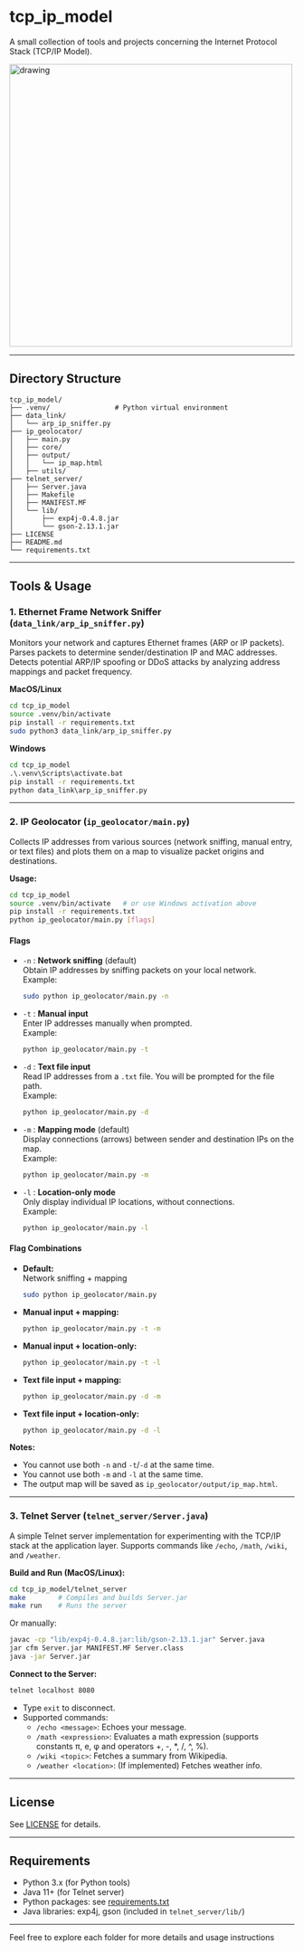 # tcp_ip_model

A small collection of tools and projects concerning the Internet Protocol Stack (TCP/IP Model).

<img src="https://github.com/user-attachments/assets/023aab52-8c1e-494b-bebc-3a9e56a1e6be" alt="drawing" width="500"/>

---

## Directory Structure

```
tcp_ip_model/
├── .venv/                # Python virtual environment
├── data_link/
│   └── arp_ip_sniffer.py
├── ip_geolocator/
│   ├── main.py
│   ├── core/
│   ├── output/
│   │   └── ip_map.html
│   ├── utils/
├── telnet_server/
│   ├── Server.java
│   ├── Makefile
│   ├── MANIFEST.MF
│   └── lib/
│       ├── exp4j-0.4.8.jar
│       └── gson-2.13.1.jar
├── LICENSE
├── README.md
└── requirements.txt
```

---

## Tools & Usage

### 1. Ethernet Frame Network Sniffer (`data_link/arp_ip_sniffer.py`)

Monitors your network and captures Ethernet frames (ARP or IP packets). Parses packets to determine sender/destination IP and MAC addresses. Detects potential ARP/IP spoofing or DDoS attacks by analyzing address mappings and packet frequency.

**MacOS/Linux**
```bash
cd tcp_ip_model
source .venv/bin/activate
pip install -r requirements.txt
sudo python3 data_link/arp_ip_sniffer.py
```

**Windows**
```cmd
cd tcp_ip_model
.\.venv\Scripts\activate.bat
pip install -r requirements.txt
python data_link\arp_ip_sniffer.py
```

---

### 2. IP Geolocator (`ip_geolocator/main.py`)

Collects IP addresses from various sources (network sniffing, manual entry, or text files) and plots them on a map to visualize packet origins and destinations.

**Usage:**

```bash
cd tcp_ip_model
source .venv/bin/activate   # or use Windows activation above
pip install -r requirements.txt
python ip_geolocator/main.py [flags]
```

#### Flags

- `-n` : **Network sniffing** (default)  
  Obtain IP addresses by sniffing packets on your local network.  
  Example:  
  ```bash
  sudo python ip_geolocator/main.py -n
  ```

- `-t` : **Manual input**  
  Enter IP addresses manually when prompted.  
  Example:  
  ```bash
  python ip_geolocator/main.py -t
  ```

- `-d` : **Text file input**  
  Read IP addresses from a `.txt` file. You will be prompted for the file path.  
  Example:  
  ```bash
  python ip_geolocator/main.py -d
  ```

- `-m` : **Mapping mode** (default)  
  Display connections (arrows) between sender and destination IPs on the map.  
  Example:  
  ```bash
  python ip_geolocator/main.py -m
  ```

- `-l` : **Location-only mode**  
  Only display individual IP locations, without connections.  
  Example:  
  ```bash
  python ip_geolocator/main.py -l
  ```

#### Flag Combinations

- **Default:**  
  Network sniffing + mapping  
  ```bash
  sudo python ip_geolocator/main.py
  ```
- **Manual input + mapping:**  
  ```bash
  python ip_geolocator/main.py -t -m
  ```
- **Manual input + location-only:**  
  ```bash
  python ip_geolocator/main.py -t -l
  ```
- **Text file input + mapping:**  
  ```bash
  python ip_geolocator/main.py -d -m
  ```
- **Text file input + location-only:**  
  ```bash
  python ip_geolocator/main.py -d -l
  ```

**Notes:**
- You cannot use both `-n` and `-t`/`-d` at the same time.
- You cannot use both `-m` and `-l` at the same time.
- The output map will be saved as `ip_geolocator/output/ip_map.html`.

---

### 3. Telnet Server (`telnet_server/Server.java`)

A simple Telnet server implementation for experimenting with the TCP/IP stack at the application layer. Supports commands like `/echo`, `/math`, `/wiki`, and `/weather`.

**Build and Run (MacOS/Linux):**
```bash
cd tcp_ip_model/telnet_server
make        # Compiles and builds Server.jar
make run    # Runs the server
```
Or manually:
```bash
javac -cp "lib/exp4j-0.4.8.jar:lib/gson-2.13.1.jar" Server.java
jar cfm Server.jar MANIFEST.MF Server.class
java -jar Server.jar
```

**Connect to the Server:**
```bash
telnet localhost 8080
```
- Type `exit` to disconnect.
- Supported commands:
  - `/echo <message>`: Echoes your message.
  - `/math <expression>`: Evaluates a math expression (supports constants π, e, φ and operators +, -, *, /, ^, %).
  - `/wiki <topic>`: Fetches a summary from Wikipedia.
  - `/weather <location>`: (If implemented) Fetches weather info.

---

## License

See [LICENSE](LICENSE) for details.

---

## Requirements

- Python 3.x (for Python tools)
- Java 11+ (for Telnet server)
- Python packages: see [requirements.txt](requirements.txt)
- Java libraries: exp4j, gson (included in `telnet_server/lib/`)

---

Feel free to explore each folder for more details and usage instructions

